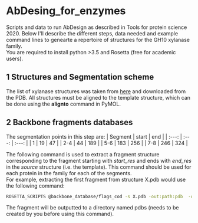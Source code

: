 # AbDesing_for_enzymes
Scripts and data to run AbDesign as described in Tools for protein science 2020. Below I'll describe the different steps, data needed and example command lines to genearte a repertoire of structures for the GH10 xylanase family.   
You are required to install python >3.5 and Rosetta (free for academic users).  

## 1 Structures and Segmentation scheme
The list of xylanase structures was taken from [here](http://www.cazy.org/GH10_structure.html) and downloaded from the PDB.  All structures must be aligned to the template structure, which can be done using the **alignto** command in PyMOL.

## 2 Backbone fragments databases
The segmentation points in this step are:
| Segment | start | end |
| :---: | :---: | :---: |
| 1 | 19 | 47 |
| 2-4 | 44 | 189 |
| 5-6 | 183 | 256 |
| 7-8 | 246 | 324 |

The following command is used to extract a fragment structure corresponding to the fragment starting with *start_res* and ends with *end_res* in the *source* structure (i.e. the template). This command should be used for each protein in the family for each of the segments.  
For example, extracting the first fragment from structure X.pdb would use the following command:
```bash 
ROSETTA_SCRIPTS @backbone_database/flags_cod -s X.pdb -out:path:pdb  -out:path:score scores pdbs -parser:protocol backbone_database/cut_out_domain.xml -parser:script_vars source=data/3w24_template.pdb.gz start_res=19 end_res=47 
```
The fragment will be outputted to a directory named pdbs (needs to be created by you before using this command).
